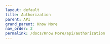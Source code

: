 ```yaml
---
layout: default
title: Authorization
parent: API
grand_parent: Know More
nav_order: 2
permalink: /docs/Know More/api/authorization
---
```


